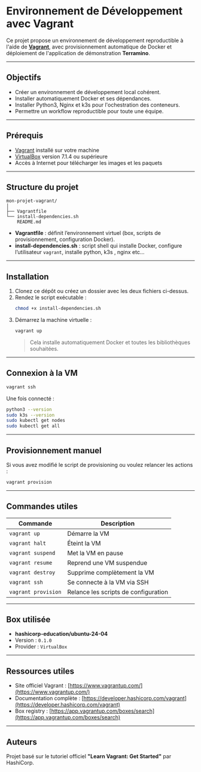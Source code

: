 # Environnement de Développement avec Vagrant

Ce projet propose un environnement de développement reproductible à l'aide de [**Vagrant**](https://www.vagrantup.com/), avec provisionnement automatique de Docker et déploiement de l'application de démonstration **Terramino**.

---

## Objectifs

- Créer un environnement de développement local cohérent.
- Installer automatiquement Docker et ses dépendances.
- Installer Python3, Nginx et k3s pour l'ochestration des conteneurs.
- Permettre un workflow reproductible pour toute une équipe.

---

## Prérequis

- [Vagrant](https://www.vagrantup.com/) installé sur votre machine
- [VirtualBox](https://www.virtualbox.org/) version 7.1.4 ou supérieure
- Accès à Internet pour télécharger les images et les paquets

---

## Structure du projet

```
mon-projet-vagrant/
│
├── Vagrantfile
└── install-dependencies.sh
    README.md
```

- **Vagrantfile** : définit l’environnement virtuel (box, scripts de provisionnement, configuration Docker).
- **install-dependencies.sh** : script shell qui installe Docker, configure l’utilisateur `vagrant`, installe python, k3s , nginx etc...

---

## Installation

1. Clonez ce dépôt ou créez un dossier avec les deux fichiers ci-dessus.
2. Rendez le script exécutable :
   ```bash
   chmod +x install-dependencies.sh
   ```
3. Démarrez la machine virtuelle :
   ```bash
   vagrant up
   ```
   > Cela installe automatiquement Docker et toutes les bibliothèques souhaitées.

---

##  Connexion à la VM

```bash
vagrant ssh
```

Une fois connecté :
```bash
python3 --version
sudo k3s --version
sudo kubectl get nodes
sudo kubectl get all

```


---

## Provisionnement manuel

Si vous avez modifié le script de provisioning ou voulez relancer les actions :

```bash
vagrant provision
```
---

##  Commandes utiles

| Commande               | Description                                      |
|------------------------|--------------------------------------------------|
| `vagrant up`           | Démarre la VM                                    |
| `vagrant halt`         | Éteint la VM                                     |
| `vagrant suspend`      | Met la VM en pause                               |
| `vagrant resume`       | Reprend une VM suspendue                         |
| `vagrant destroy`      | Supprime complètement la VM                      |
| `vagrant ssh`          | Se connecte à la VM via SSH                      |
| `vagrant provision`    | Relance les scripts de configuration             |

---

##  Box utilisée

- **hashicorp-education/ubuntu-24-04**
- Version : `0.1.0`
- Provider : `VirtualBox`

---

## Ressources utiles

- Site officiel Vagrant : [https://www.vagrantup.com/](https://www.vagrantup.com/)
- Documentation complète : [https://developer.hashicorp.com/vagrant](https://developer.hashicorp.com/vagrant)
- Box registry : [https://app.vagrantup.com/boxes/search](https://app.vagrantup.com/boxes/search)

---

## Auteurs

Projet basé sur le tutoriel officiel **"Learn Vagrant: Get Started"** par HashiCorp.
